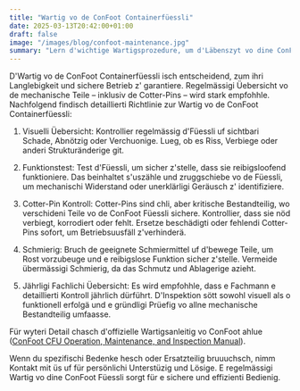 ```yaml
---
title: "Wartig vo de ConFoot Containerfüessli"
date: 2025-03-13T20:42:00+01:00
draft: false
image: "/images/blog/confoot-maintenance.jpg"
summary: "Lern d'wichtige Wartigsprozedure, um d'Läbenszyt vo dine ConFoot Containerfüessli z'verlängere und e optimal Funktion sicher z'stelle."
---
```


D'Wartig vo de ConFoot Containerfüessli isch entscheidend, zum ihri Langlebigkeit und sichere Betrieb z' garantiere. Regelmässigi Üebersicht vo de mechanische Teile – inklusiv de Cotter-Pins – wird stark empfohhle. Nachfolgend findisch detaillierti Richtlinie zur Wartig vo de ConFoot Containerfüessli:

1. Visuelli Üebersicht: Kontrollier regelmässig d'Füessli uf sichtbari Schade, Abnötzig oder Verchuonige. Lueg, ob es Riss, Verbiege oder anderi Strukturänderige git.

2. Funktionstest: Test d'Füessli, um sicher z'stelle, dass sie reibigsloofend funktioniere. Das beinhaltet s'uszähle und zruggschiebe vo de Füessli, um mechanischi Widerstand oder unerklärligi Geräusch z' identifiziere.

3. Cotter-Pin Kontroll: Cotter-Pins sind chli, aber kritische Bestandteilig, wo verschideni Teile vo de ConFoot Füessli sichere. Kontrollier, dass sie nöd verbiegt, korrodiert oder fehlt. Ersetze beschädigti oder fehlendi Cotter-Pins sofort, um Betriebsuusfäll z'verhinderä.

4. Schmierig: Bruch de geeignete Schmiermittel uf d'bewege Teile, um Rost vorzubeuge und e reibigslose Funktion sicher z'stelle. Vermeide übermässigi Schmierig, da das Schmutz und Ablagerige azieht.

5. Jährligi Fachlichi Üebersicht: Es wird empfohhle, dass e Fachmann e detaillierti Kontroll jährlich dürführt. D'Inspektion sött sowohl visuell als o funktionell erfolgä und e gründligi Prüefig vo allne mechanische Bestandteilig umfaasse.

Für wyteri Detail chasch d'offizielle Wartigsanleitig vo ConFoot ahlue ([ConFoot CFU Operation, Maintenance, and Inspection Manual](https://confoot.fi/wp-content/uploads/2024/12/ConFoot-CFU20-Operation-maintenance-and-inspection-manual.pdf)).

Wenn du spezifischi Bedenke hesch oder Ersatzteilig bruuuchsch, nimm Kontakt mit üs uf für persönlichi Unterstüzig und Lösige. E regelmässigi Wartig vo dine ConFoot Füessli sorgt für e sichere und effizienti Bedienig.